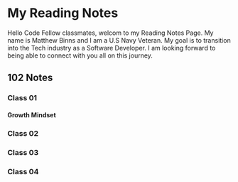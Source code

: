 # My Reading Notes
Hello Code Fellow classmates, welcom to my Reading Notes Page. My name is Matthew Binns and I am a U.S Navy Veteran. My goal is to transition into the Tech industry as a Software Developer. I am looking forward to being able to connect with you all on this journey. 
## 102 Notes
### Class 01
#### Growth Mindset

### Class 02
### Class 03
### Class 04
